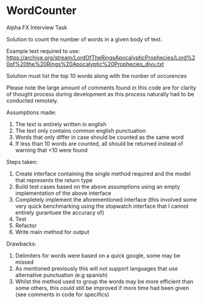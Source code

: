 # WordCounter
Alpha FX Interview Task

Solution to count the number of words in a given body of text.

Example text required to use: https://archive.org/stream/LordOfTheRingsApocalypticProphecies/Lord%20of%20the%20Rings%20Apocalyptic%20Prophecies_djvu.txt

Solution must list the top 10 words along with the nunber of occurences

Please note the large amount of comments found in this code are for clarity of thought process during development as this process naturally had to be conducted remotely.

Assumptions made:  
  1) The text is entirely written in english
  2) The text only contains common english punctuation
  3) Words that only differ in case should be counted as the same word
  4) If less than 10 words are counted, all should be returned instead of warning that <10 were found
  
Steps taken:
  1) Create interface containing the single method required and the model that represents the return type
  2) Build test cases based on the above assumptions using an empty implementation of the above interface
  3) Completely implement the aforementioned interface (this involved some very quick benchmarking using the stopwatch interface that I cannot entirely gurantuee the accuracy of)
  4) Test
  5) Refactor
  6) Write main method for output
  
Drawbacks:
  1) Delimiters for words were based on a quick google, some may be missed
  2) As mentioned previously this will not support languages that use alternative punctuation (e.g spanish)
  3) Whilst the method used to group the words may be more efficient than some others, this could still be improved if more time had been given (see comments in code for specifics)
